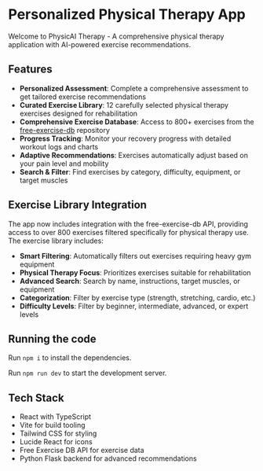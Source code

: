 # Personalized Physical Therapy App

Welcome to PhysicAI Therapy - A comprehensive physical therapy application with AI-powered exercise recommendations.

## Features

- **Personalized Assessment**: Complete a comprehensive assessment to get tailored exercise recommendations
- **Curated Exercise Library**: 12 carefully selected physical therapy exercises designed for rehabilitation
- **Comprehensive Exercise Database**: Access to 800+ exercises from the [free-exercise-db](https://github.com/yuhonas/free-exercise-db) repository
- **Progress Tracking**: Monitor your recovery progress with detailed workout logs and charts
- **Adaptive Recommendations**: Exercises automatically adjust based on your pain level and mobility
- **Search & Filter**: Find exercises by category, difficulty, equipment, or target muscles

## Exercise Library Integration

The app now includes integration with the free-exercise-db API, providing access to over 800 exercises filtered specifically for physical therapy use. The exercise library includes:

- **Smart Filtering**: Automatically filters out exercises requiring heavy gym equipment
- **Physical Therapy Focus**: Prioritizes exercises suitable for rehabilitation
- **Advanced Search**: Search by name, instructions, target muscles, or equipment
- **Categorization**: Filter by exercise type (strength, stretching, cardio, etc.)
- **Difficulty Levels**: Filter by beginner, intermediate, advanced, or expert levels

## Running the code

Run `npm i` to install the dependencies.

Run `npm run dev` to start the development server.

## Tech Stack

- React with TypeScript
- Vite for build tooling
- Tailwind CSS for styling
- Lucide React for icons
- Free Exercise DB API for exercise data
- Python Flask backend for advanced recommendations